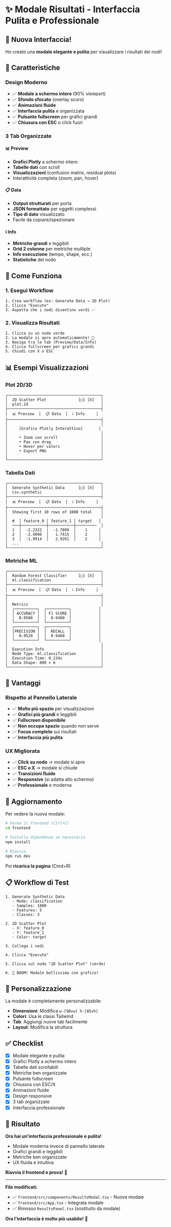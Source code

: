 # ✨ Modale Risultati - Interfaccia Pulita e Professionale

## 🎉 Nuova Interfaccia!

Ho creato una **modale elegante e pulita** per visualizzare i risultati dei nodi!

## 🎨 Caratteristiche

### Design Moderno
- ✅ **Modale a schermo intero** (90% viewport)
- ✅ **Sfondo sfocato** (overlay scuro)
- ✅ **Animazioni fluide**
- ✅ **Interfaccia pulita** e organizzata
- ✅ **Pulsante fullscreen** per grafici grandi
- ✅ **Chiusura con ESC** o click fuori

### 3 Tab Organizzate

#### 📊 Preview
- **Grafici Plotly** a schermo intero
- **Tabelle dati** con scroll
- **Visualizzazioni** (confusion matrix, residual plots)
- Interattività completa (zoom, pan, hover)

#### 📋 Data
- **Output strutturati** per porta
- **JSON formattato** per oggetti complessi
- **Tipo di dato** visualizzato
- Facile da copiare/ispezionare

#### ℹ️ Info
- **Metriche grandi** e leggibili
- **Grid 2 colonne** per metriche multiple
- **Info esecuzione** (tempo, shape, ecc.)
- **Statistiche** del nodo

## 🚀 Come Funziona

### 1. Esegui Workflow
```
1. Crea workflow (es: Generate Data → 2D Plot)
2. Clicca "Execute"
3. Aspetta che i nodi diventino verdi ✅
```

### 2. Visualizza Risultati
```
1. Clicca su un nodo verde
2. La modale si apre automaticamente! 🎉
3. Naviga tra le tab (Preview/Data/Info)
4. Clicca fullscreen per grafici grandi
5. Chiudi con X o ESC
```

## 📊 Esempi Visualizzazioni

### Plot 2D/3D
```
┌─────────────────────────────────────────┐
│  2D Scatter Plot              [□] [X]   │
│  plot.2d                                │
├─────────────────────────────────────────┤
│  📊 Preview  │  📋 Data  │  ℹ️ Info     │
├─────────────────────────────────────────┤
│                                         │
│     [Grafico Plotly Interattivo]       │
│                                         │
│     • Zoom con scroll                   │
│     • Pan con drag                      │
│     • Hover per valori                  │
│     • Export PNG                        │
│                                         │
└─────────────────────────────────────────┘
```

### Tabella Dati
```
┌─────────────────────────────────────────┐
│  Generate Synthetic Data      [□] [X]   │
│  csv.synthetic                          │
├─────────────────────────────────────────┤
│  📊 Preview  │  📋 Data  │  ℹ️ Info     │
├─────────────────────────────────────────┤
│  Showing first 10 rows of 1000 total    │
│                                         │
│  #  │ feature_0 │ feature_1 │ target   │
│  ───┼───────────┼───────────┼─────────  │
│  1  │  -2.2322  │  -1.7009  │    1     │
│  2  │  -2.4096  │   1.7415  │    2     │
│  3  │  -1.9914  │   2.9261  │    2     │
│  ...                                    │
└─────────────────────────────────────────┘
```

### Metriche ML
```
┌─────────────────────────────────────────┐
│  Random Forest Classifier     [□] [X]   │
│  ml.classification                      │
├─────────────────────────────────────────┤
│  📊 Preview  │  📋 Data  │  ℹ️ Info     │
├─────────────────────────────────────────┤
│                                         │
│  Metrics                                │
│  ┌──────────┐  ┌──────────┐            │
│  │ ACCURACY │  │ F1 SCORE │            │
│  │  0.9500  │  │  0.9480  │            │
│  └──────────┘  └──────────┘            │
│  ┌──────────┐  ┌──────────┐            │
│  │PRECISION │  │  RECALL  │            │
│  │  0.9520  │  │  0.9460  │            │
│  └──────────┘  └──────────┘            │
│                                         │
│  Execution Info                         │
│  Node Type: ml.classification           │
│  Execution Time: 0.234s                 │
│  Data Shape: 800 × 6                    │
└─────────────────────────────────────────┘
```

## 🎯 Vantaggi

### Rispetto al Pannello Laterale
- ✅ **Molto più spazio** per visualizzazioni
- ✅ **Grafici più grandi** e leggibili
- ✅ **Fullscreen disponibile**
- ✅ **Non occupa spazio** quando non serve
- ✅ **Focus completo** sui risultati
- ✅ **Interfaccia più pulita**

### UX Migliorata
- ✅ **Click su nodo** → modale si apre
- ✅ **ESC o X** → modale si chiude
- ✅ **Transizioni fluide**
- ✅ **Responsive** (si adatta allo schermo)
- ✅ **Professionale** e moderna

## 🔄 Aggiornamento

Per vedere la nuova modale:

```bash
# Ferma il frontend (Ctrl+C)
cd frontend

# Installa dipendenze se necessario
npm install

# Riavvia
npm run dev
```

Poi **ricarica la pagina** (Cmd+R)

## 📋 Workflow di Test

```
1. Generate Synthetic Data
   - Mode: classification
   - Samples: 1000
   - Features: 5
   - Classes: 3
   
2. 2D Scatter Plot
   - X: feature_0
   - Y: feature_1
   - Color: target
   
3. Collega i nodi

4. Clicca "Execute"

5. Clicca sul nodo "2D Scatter Plot" (verde)

6. 🎉 BOOM! Modale bellissima con grafico!
```

## 🎨 Personalizzazione

La modale è completamente personalizzabile:

- **Dimensioni**: Modifica `w-[90vw] h-[85vh]`
- **Colori**: Usa le classi Tailwind
- **Tab**: Aggiungi nuove tab facilmente
- **Layout**: Modifica la struttura

## ✅ Checklist

- [x] Modale elegante e pulita
- [x] Grafici Plotly a schermo intero
- [x] Tabelle dati scrollabili
- [x] Metriche ben organizzate
- [x] Pulsante fullscreen
- [x] Chiusura con ESC/X
- [x] Animazioni fluide
- [x] Design responsive
- [x] 3 tab organizzate
- [x] Interfaccia professionale

## 🎉 Risultato

**Ora hai un'interfaccia professionale e pulita!**

- Modale moderna invece di pannello laterale
- Grafici grandi e leggibili
- Metriche ben organizzate
- UX fluida e intuitiva

**Riavvia il frontend e prova!** 🚀

---

**File modificati:**
- ✅ `frontend/src/components/ResultsModal.tsx` - Nuova modale
- ✅ `frontend/src/App.tsx` - Integrata modale
- ✅ Rimosso `ResultsPanel.tsx` (sostituito da modale)

**Ora l'interfaccia è molto più usabile!** 🎨
